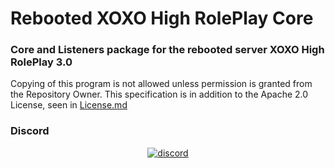 # Rebooted XOXO High RolePlay Core

### Core and Listeners package for the rebooted server XOXO High RolePlay 3.0

Copying of this program is not allowed unless permission is granted from the Repository Owner.
This specification is in addition to the Apache 2.0 License, seen in [License.md](https://github.com/LegoFan48737/XOHR-Core/blob/master/LICENSE)

### Discord
<div align="center">
<a href="https://discord.gg/A64ZVAa">
        <img src="https://img.shields.io/badge/chat-on%20discord-7289da.svg" alt="discord">
    </a>
</div>
